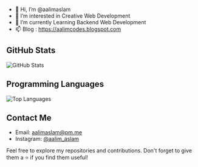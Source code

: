 - 👋 Hi, I’m @aalimaslam
- 👀 I’m interested in Creative Web Development
- 🌱 I’m currently Learning Backend Web Development
- 📫 Blog : https://aalimcodes.blogspot.com


## GitHub Stats

![GitHub Stats](https://github-readme-stats.vercel.app/api?username=aalimaslam&show_icons=true&count_private=true)


## Programming Languages

![Top Languages](https://github-readme-stats.vercel.app/api/top-langs/?username=aalimaslam&layout=compact)

## Contact Me

- Email: aalimaslam@pm.me
- Instagram: [@aalim_aslam](https://instagram.com/aalim_aslam)

Feel free to explore my repositories and contributions. Don't forget to give them a ⭐️ if you find them useful!



<!---
aalimaslam/aalimaslam is a ✨ special ✨ repository because its `README.md` (this file) appears on your GitHub profile.
You can click the Preview link to take a look at your changes.
--->
